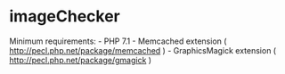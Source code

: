 # imageChecker
Minimum requirements:
	- PHP 7.1
	- Memcached extension ( http://pecl.php.net/package/memcached )
	- GraphicsMagick extension ( http://pecl.php.net/package/gmagick )
